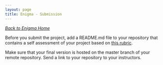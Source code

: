 ```yaml
---
layout: page
title: Enigma - Submission
---
```


_[Back to Enigma Home](./index)_

Before you submit the project, add a README.md file to your repository  that contains a self assessment of your project based on [this rubric](./rubric).

Make sure that your final version is hosted on the master branch of your remote repository. Send a link to your repository to your instructors.
